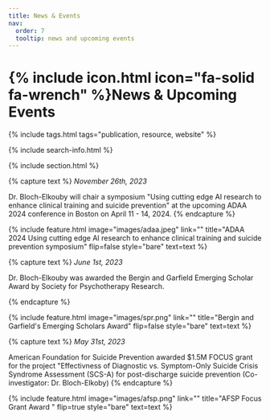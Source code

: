 ```yaml
---
title: News & Events
nav:
  order: 7
  tooltip: news and upcoming events
---
```


# {% include icon.html icon="fa-solid fa-wrench" %}News & Upcoming Events

{% include tags.html tags="publication, resource, website" %}

{% include search-info.html %}

{% include section.html %}

{% capture text %}
*November 26th, 2023*

Dr. Bloch-Elkouby will chair a symposium "Using cutting edge AI research to enhance clinical training and suicide prevention" at the upcoming ADAA 2024 conference in Boston on April 11 - 14, 2024. 
{% endcapture %}

{%
  include feature.html
  image="images/adaa.jpeg"
  link=""
  title="ADAA 2024 Using cutting edge AI research to enhance clinical training and suicide prevention symposium"
  flip=false
  style="bare"
  text=text
%}

{% capture text %}
*June 1st, 2023*

Dr. Bloch-Elkouby was awarded the Bergin and Garfield Emerging Scholar Award by Society for Psychotherapy Research.

{% endcapture %}

{%
  include feature.html
  image="images/spr.png"
  link=""
  title="Bergin and Garfield's Emerging Scholars Award"
  flip=false
  style="bare"
  text=text
%}



{% capture text %}
*May 31st, 2023*

American Foundation for Suicide Prevention awarded $1.5M FOCUS grant for the project "Effectivness of Diagnostic vs. Symptom-Only Suicide Crisis Syndrome Assessment (SCS-A) for post-discharge suicide prevention (Co-investigator: Dr. Bloch-Elkoby)
{% endcapture %}

{%
  include feature.html
  image="images/afsp.png"
  link=""
  title="AFSP Focus Grant Award "
  flip=true
  style="bare"
  text=text
%}





